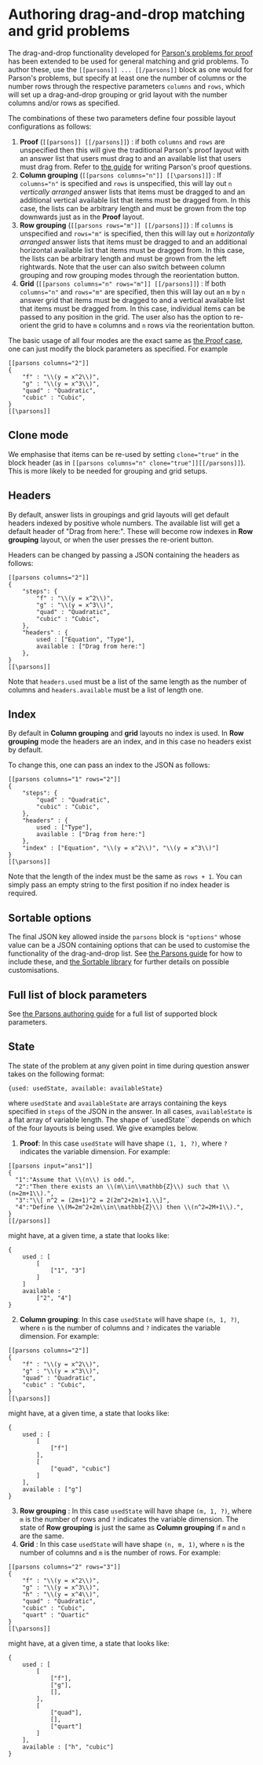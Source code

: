 # Authoring drag-and-drop matching and grid problems

The drag-and-drop functionality developed for [Parson's problems for proof](Parsons.md) has been extended to be used for general matching and grid problems. To author these, use the `[[parsons]] ... [[/parsons]]` block as one would for Parson's problems, but specify at least one the number of columns or the number rows through the respective parameters `columns` and `rows`, which will set up a drag-and-drop grouping or grid layout with the number columns and/or rows as specified.

The combinations of these two parameters define four possible layout configurations as follows:
1. **Proof** (`[[parsons]] [[/parsons]]`) : if both `columns` and `rows` are unspecified then this will give the traditional Parson's proof layout with an answer list that users must drag to and an available list that users must drag from. Refer to [the guide](Parsons.md) for writing Parson's proof questions.
2. **Column grouping** (`[[parsons columns="n"]] [[\parsons]]`) : If `columns="n"` is specified and `rows` is unspecified, this will lay out `n` _vertically arranged_ answer lists that items must be dragged to and an additional vertical available list that items must be dragged from. In this case, the lists can be arbitrary length and must be grown from the top downwards just as in the **Proof** layout.
3. **Row grouping** (`[[parsons rows="m"]] [[/parsons]]`) : If `columns` is unspecified and `rows="m"` is specified, then this will lay out `m` _horizontally arranged_ answer lists that items must be dragged to and an additional horizontal available list that items must be dragged from. In this case, the lists can be arbitrary length and must be grown from the left rightwards. Note that the user can also switch between column grouping and row grouping modes through the reorientation button.
4. **Grid** (`[[parsons columns="n" rows="m"]] [[/parsons]]`) : If both `columns="n"` and `rows="m"` are specified, then this will lay out an `m` by `n` answer grid that items must be dragged to and a vertical available list that items must be dragged from. In this case, individual items can be passed to any position in the grid. The user also has the option to re-orient the grid to have `m` columns and `n` rows via the reorientation button.

The basic usage of all four modes are the exact same as [the Proof case](Parsons.md#authoring-json-within-the-question-text-itself), one can just modify the block parameters as specified. For example
```
[[parsons columns="2"]]
{
    "f" : "\\(y = x^2\\)",
    "g" : "\\(y = x^3\\)",
    "quad" : "Quadratic",
    "cubic" : "Cubic",
}
[[\parsons]]
```
## Clone mode

We emphasise that items can be re-used by setting `clone="true"` in the block header (as in `[[parsons columns="n" clone="true"]][[/parsons]]`). This is more likely to be needed for grouping and grid setups.

## Headers

By default, answer lists in groupings and grid layouts will get default headers indexed by positive whole numbers. The available list will get a default header of "Drag from here:". These will become row indexes in **Row grouping** layout, or when the user presses the re-orient button.

Headers can be changed by passing a JSON containing the headers as follows:
```
[[parsons columns="2"]]
{
    "steps": {
        "f" : "\\(y = x^2\\)",
        "g" : "\\(y = x^3\\)",
        "quad" : "Quadratic",
        "cubic" : "Cubic",
    },
    "headers" : {
        used : ["Equation", "Type"],
        available : ["Drag from here:"]
    },
}
[[\parsons]]
```

Note that `headers.used` must be a list of the same length as the number of columns and `headers.available` must be a list of length one.

## Index

By default in **Column grouping** and **grid** layouts no index is used. In **Row grouping** mode the headers are an index, and in this case no headers exist by default.

To change this, one can pass an index to the JSON as follows:
```
[[parsons columns="1" rows="2"]]
{
    "steps": {
        "quad" : "Quadratic",
        "cubic" : "Cubic",
    },
    "headers" : {
        used : ["Type"],
        available : ["Drag from here:"]
    },
    "index" : ["Equation", "\\(y = x^2\\)", "\\(y = x^3\\)"]
}
[[\parsons]]
```

Note that the length of the index must be the same as `rows + 1`. You can simply pass an empty string to the first position if no index header is required. 

## Sortable options

The final JSON key allowed inside the `parsons` block is `"options"` whose value can be a JSON containing options that can be used to customise the functionality of the drag-and-drop list. See [the Parsons guide](Parsons.md) for how to include these, and [the Sortable library](https://github.com/SortableJS/Sortable#options) for further details on possible customisations.

## Full list of block parameters

See [the Parsons authoring guide](Parsons.md#block-parameters) for a full list of supported block parameters.

## State

The state of the problem at any given point in time during question answer takes on the following format:
``` 
{used: usedState, available: availableState}
```
where `usedState` and `availableState` are arrays containing the keys specified in `steps` of the JSON in the answer. In all cases, `availableState` is a flat array of variable length. The shape of `usedState`` depends on which of the four layouts is being used. We give examples below.

1. **Proof**: In this case `usedState` will have shape `(1, 1, ?)`, where `?` indicates the variable dimension. For example:
````
[[parsons input="ans1"]]
{
  "1":"Assume that \\(n\\) is odd.",
  "2":"Then there exists an \\(m\\in\\mathbb{Z}\\) such that \\(n=2m+1\\).",
  "3":"\\[ n^2 = (2m+1)^2 = 2(2m^2+2m)+1.\\]",
  "4":"Define \\(M=2m^2+2m\\in\\mathbb{Z}\\) then \\(n^2=2M+1\\).",
}
[[/parsons]]
````
might have, at a given time, a state that looks like:
```
{
    used : [
        [
            ["1", "3"]
        ]
    ]
    available : 
        ["2", "4"]
}
```
2. **Column grouping**: In this case `usedState` will have shape `(n, 1, ?)`, where `n` is the number of columns and `?` indicates the variable dimension. For example:
```
[[parsons columns="2"]]
{
    "f" : "\\(y = x^2\\)",
    "g" : "\\(y = x^3\\)",
    "quad" : "Quadratic",
    "cubic" : "Cubic",
}
[[\parsons]]
```
might have, at a given time, a state that looks like:
```
{
    used : [
        [
            ["f"]
        ],
        [
            ["quad", "cubic"]
        ]
    ],
    available : ["g"]
}
```
3. **Row grouping** : In this case `usedState` will have shape `(m, 1, ?)`, where `m` is the number of rows and `?` indicates the variable dimension. The state of **Row grouping** is just the same as **Column grouping** if `m` and `n` are the same.
4. **Grid** : In this case `usedState` will have shape `(n, m, 1)`, where `n` is the number of columns and `m` is the number of rows. For example:
```
[[parsons columns="2" rows="3"]]
{
    "f" : "\\(y = x^2\\)",
    "g" : "\\(y = x^3\\)",
    "h" : "\\(y = x^4\\)",
    "quad" : "Quadratic",
    "cubic" : "Cubic",
    "quart" : "Quartic"
}
[[\parsons]]
```
might have, at a given time, a state that looks like:
```
{
    used : [
        [
            ["f"],
            ["g"],
            [],
        ],
        [
            ["quad"],
            [],
            ["quart"]
        ]
    ],
    available : ["h", "cubic"]
}
```